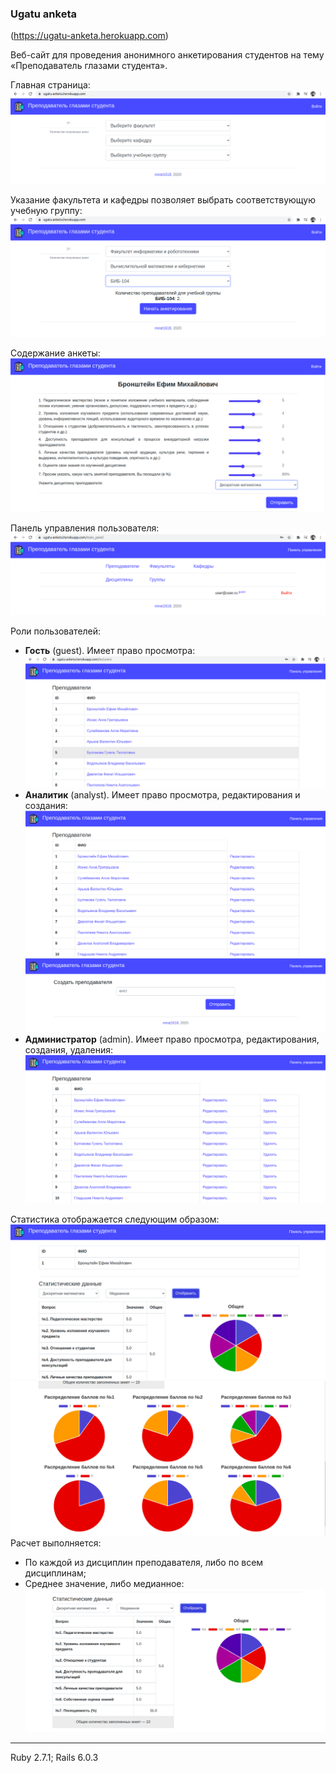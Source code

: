 ### Ugatu anketa

(https://ugatu-anketa.herokuapp.com)  

Веб-сайт для проведения анонимного анкетирования студентов на тему «Преподаватель глазами студента».

Главная страница:
![Главная страница](.readme-images/1.png)

Указание факультета и кафедры позволяет выбрать соответствующую учебную группу:
![Выбор факультета и кафедры](.readme-images/2.png)

Содержание анкеты:
![Содержание анкеты](.readme-images/3.png)

Панель управления пользователя:
![Панель управления](.readme-images/4.png)

Роли пользователей:
- **Гость** (guest). Имеет право просмотра:
![Права гостя](.readme-images/5.png)
- **Аналитик** (analyst). Имеет право просмотра, редактирования и создания:
![Права аналитика 1](.readme-images/16.png)
![Права аналитика 2](.readme-images/23.png)
- **Администратор** (admin). Имеет право просмотра, редактирования, создания, удаления:
![Права администратора](.readme-images/22.png)

Статистика отображается следующим образом:
![Права администратора](.readme-images/7.png)
![Права администратора](.readme-images/8.png)
Расчет выполняется:
- По каждой из дисциплин преподавателя, либо по всем дисциплинам;
- Среднее значение, либо медианное:
![Права администратора](.readme-images/9.png)




_ _ _
Ruby 2.7.1; Rails 6.0.3
